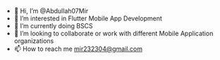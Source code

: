 - 👋 Hi, I’m @Abdullah07Mir
- 👀 I’m interested in Flutter Mobile App Development
- 🌱 I’m currently doing BSCS
- 💞️ I’m looking to collaborate or work with different Mobile Application organizations
- 📫 How to reach me mir232304@gmail.com

<!---
Abdullah07Mir/Abdullah07Mir is a ✨ special ✨ repository because its `README.md` (this file) appears on your GitHub profile.
You can click the Preview link to take a look at your changes.
--->
